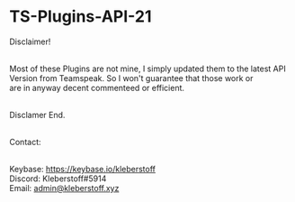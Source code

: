 <h1>TS-Plugins-API-21</h1>
<p size="12">
Disclaimer! <br><br>

Most of these Plugins are not mine, I simply updated them to the latest API Version from Teamspeak. So I won't guarantee that those work or<br> are in anyway decent commenteed or efficient.<br><br>

Disclamer End. <br><br>

Contact:<br><br>

Keybase: https://keybase.io/kleberstoff<br>
Discord: Kleberstoff#5914<br>
Email: admin@kleberstoff.xyz<br>
</p>
  
